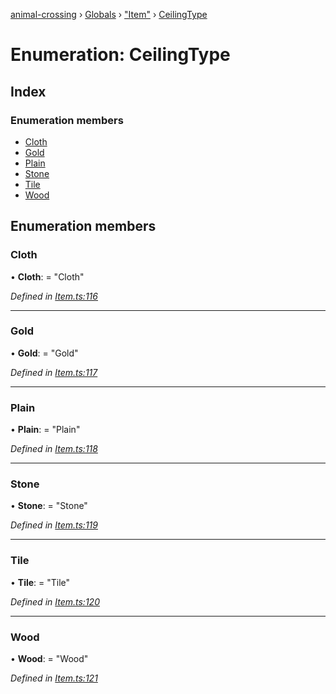 [animal-crossing](../README.md) › [Globals](../globals.md) › ["Item"](../modules/_item_.md) › [CeilingType](_item_.ceilingtype.md)

# Enumeration: CeilingType

## Index

### Enumeration members

* [Cloth](_item_.ceilingtype.md#cloth)
* [Gold](_item_.ceilingtype.md#gold)
* [Plain](_item_.ceilingtype.md#plain)
* [Stone](_item_.ceilingtype.md#stone)
* [Tile](_item_.ceilingtype.md#tile)
* [Wood](_item_.ceilingtype.md#wood)

## Enumeration members

###  Cloth

• **Cloth**: = "Cloth"

*Defined in [Item.ts:116](https://github.com/Norviah/animal-crossing/blob/e9cea70/module/types/Item.ts#L116)*

___

###  Gold

• **Gold**: = "Gold"

*Defined in [Item.ts:117](https://github.com/Norviah/animal-crossing/blob/e9cea70/module/types/Item.ts#L117)*

___

###  Plain

• **Plain**: = "Plain"

*Defined in [Item.ts:118](https://github.com/Norviah/animal-crossing/blob/e9cea70/module/types/Item.ts#L118)*

___

###  Stone

• **Stone**: = "Stone"

*Defined in [Item.ts:119](https://github.com/Norviah/animal-crossing/blob/e9cea70/module/types/Item.ts#L119)*

___

###  Tile

• **Tile**: = "Tile"

*Defined in [Item.ts:120](https://github.com/Norviah/animal-crossing/blob/e9cea70/module/types/Item.ts#L120)*

___

###  Wood

• **Wood**: = "Wood"

*Defined in [Item.ts:121](https://github.com/Norviah/animal-crossing/blob/e9cea70/module/types/Item.ts#L121)*
